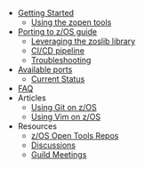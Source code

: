   - [Getting Started](/Guides/Pre-req.md)
    - [Using the zopen tools](/Guides/zopen.md)
  - [Porting to z/OS guide](/Guides/Porting.md)
    - [Leveraging the zoslib library](/Guides/Zoslib.md)
    - [CI/CD pipeline](/Guides/Pipeline.md)
    - [Troubleshooting](/Guides/CommonSolutions.md)
  - [Available ports](/Latest.md)
    - [Current Status](/Progress.md)
  - [FAQ](/Guides/FAQ.md)
  - Articles
    - [Using Git on z/OS](/Guides/GitOnZOS.md)
    - [Using Vim on z/OS](/Guides/VimOnZOS.md)
  - Resources
    - [z/OS Open Tools Repos](https://github.com/ZOSOpenTools)
    - [Discussions](https://github.com/ZOSOpenTools/meta/discussions)
    - [Guild Meetings](https://github.com/ZOSOpenTools/meta/discussions/categories/guild)
